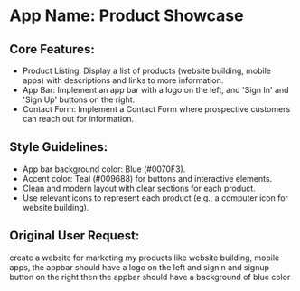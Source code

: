 # **App Name**: Product Showcase

## Core Features:

- Product Listing: Display a list of products (website building, mobile apps) with descriptions and links to more information.
- App Bar: Implement an app bar with a logo on the left, and 'Sign In' and 'Sign Up' buttons on the right.
- Contact Form: Implement a Contact Form where prospective customers can reach out for information.

## Style Guidelines:

- App bar background color: Blue (#0070F3).
- Accent color: Teal (#009688) for buttons and interactive elements.
- Clean and modern layout with clear sections for each product.
- Use relevant icons to represent each product (e.g., a computer icon for website building).

## Original User Request:
create a website for marketing my products like website building, mobile apps, the appbar should have a logo on the left and signin and signup button on the right then the appbar should have a background of blue color
  